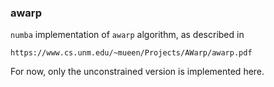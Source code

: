 ### awarp

`numba` implementation of `awarp` algorithm, as described in 

    https://www.cs.unm.edu/~mueen/Projects/AWarp/awarp.pdf

For now, only the unconstrained version is implemented here.

